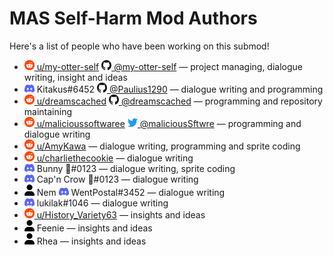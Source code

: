 # MAS Self-Harm Mod Authors

Here's a list of people who have been working on this submod!

* [<img width="16" src=".github/icons/reddit.svg"> u/my-otter-self](https://reddit.com/u/my-otter-self)
  [<img width="16" src=".github/icons/github.svg"> @my-otter-self](https://github.com/my-otter-self)
  — project managing, dialogue writing, insight and ideas
* <img width="16" src=".github/icons/discord.svg"> Kitakus#6452
   [<img width="16" src=".github/icons/github.svg"> @Paulius1290](https://github.com/Paulius1290)
  — dialogue writing and programming
* [<img width="16" src=".github/icons/reddit.svg"> u/dreamscached](https://reddit.com/u/dreamscached)
  [<img width="16" src=".github/icons/github.svg"> @dreamscached](https://github.com/dreamscached)
  — programming and repository maintaining
* [<img width="16" src=".github/icons/reddit.svg"> u/malicioussoftwaree](https://reddit.com/u/malicioussoftwaree)
  [<img width="16" src=".github/icons/twitter.svg"> @maliciousSftwre](https://twitter.com/maliciousSftwre)
  — programming and dialogue writing
* [<img width="16" src=".github/icons/reddit.svg"> u/AmyKawa](https://reddit.com/u/AmyKawa)
  — dialogue writing, programming and sprite coding
* [<img width="16" src=".github/icons/reddit.svg"> u/charliethecookie](https://reddit.com/u/charliethecookie)
  — dialogue writing
* <img width="16" src=".github/icons/discord.svg"> Bunny 🌈#0123
  — dialogue writing, sprite coding
* <img width="16" src=".github/icons/discord.svg"> Cap'n Crow 🌈#0123
  — dialogue writing
* <img width="16" src=".github/icons/user.svg"> Nem
  <img width="16" src=".github/icons/discord.svg"> WentPostal#3452
  — dialogue writing
* <img width="16" src=".github/icons/discord.svg"> lukilak#1046
  — dialogue writing
* [<img width="16" src=".github/icons/reddit.svg"> u/History_Variety63](https://reddit.com/u/History_Variety63)
  — insights and ideas
* <img width="16" src=".github/icons/user.svg"> Feenie
  — insights and ideas
* <img width="16" src=".github/icons/user.svg"> Rhea
  — insights and ideas
